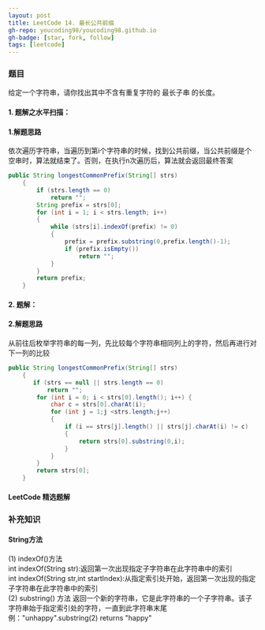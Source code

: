 ```yaml
---
layout: post
title: LeetCode 14. 最长公共前缀
gh-repo: youcoding98/youcoding98.github.io
gh-badge: [star, fork, follow]
tags: [leetcode]
---
```


###  题目  
给定一个字符串，请你找出其中不含有重复字符的 最长子串 的长度。  
####  1. 题解之水平扫描：

####  1.解题思路
依次遍历字符串，当遍历到第i个字符串的时候，找到公共前缀，当公共前缀是个空串时，算法就结束了。否则，在执行n次遍历后，算法就会返回最终答案   

```java
public String longestCommonPrefix(String[] strs)
    {
        if (strs.length == 0)
            return "";
        String prefix = strs[0];
        for (int i = 1; i < strs.length; i++) 
        {
            while (strs[i].indexOf(prefix) != 0)
            {
                prefix = prefix.substring(0,prefix.length()-1);
                if (prefix.isEmpty())
                    return "";
            }
        }
        return prefix;
    }

```

####  2. 题解：

####  2.解题思路
从前往后枚举字符串的每一列，先比较每个字符串相同列上的字符，然后再进行对下一列的比较
   
```java
public String longestCommonPrefix(String[] strs)
    {
       if (strs == null || strs.length == 0)
           return "";
        for (int i = 0; i < strs[0].length(); i++) {
            char c = strs[0].charAt(i);
            for (int j = 1;j <strs.length;j++)
            {
                if (i == strs[j].length() || strs[j].charAt(i) != c)
                {
                    return strs[0].substring(0,i);
                }
            }
        }
        return strs[0];
    }
```

#### LeetCode 精选题解


### 补充知识
#### String方法
(1) indexOf()方法    
int indexOf(String str):返回第一次出现指定子字符串在此字符串中的索引   
int indexOf(String str,int startIndex):从指定索引处开始，返回第一次出现的指定子字符串在此字符串中的索引   
(2) substring() 方法
返回一个新的字符串，它是此字符串的一个子字符串。该子字符串始于指定索引处的字符，一直到此字符串末尾   
例："unhappy".substring(2) returns "happy"   


